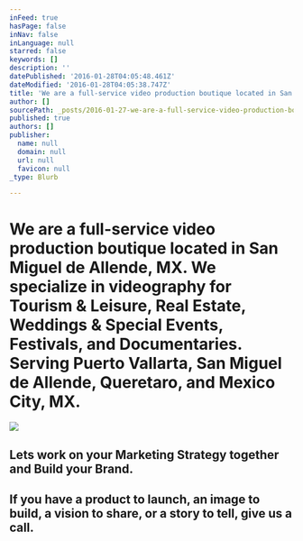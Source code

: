 ```yaml
---
inFeed: true
hasPage: false
inNav: false
inLanguage: null
starred: false
keywords: []
description: ''
datePublished: '2016-01-28T04:05:48.461Z'
dateModified: '2016-01-28T04:05:38.747Z'
title: 'We are a full-service video production boutique located in San Miguel de Allende, MX. We specialize in videography for Tourism & Leisure, Real Estate, Weddings & Special Events, Festivals, and Documentaries. Serving Puerto Vallarta, San Miguel de Allende, Queretaro, and Mexico City, MX.'
author: []
sourcePath: _posts/2016-01-27-we-are-a-full-service-video-production-boutique-located-in-s.md
published: true
authors: []
publisher:
  name: null
  domain: null
  url: null
  favicon: null
_type: Blurb

---
```

# We are a full-service video production boutique located in San Miguel de Allende, MX. We specialize in videography for Tourism & Leisure, Real Estate, Weddings & Special Events, Festivals, and Documentaries. Serving Puerto Vallarta, San Miguel de Allende, Queretaro, and Mexico City, MX.
![](https://the-grid-user-content.s3-us-west-2.amazonaws.com/b3af7ec8-c065-4115-bd9d-53c0d881f52c.jpg)

## Lets work on your Marketing Strategy together and Build your Brand. 

## If you have a product to launch, an image to build, a vision to share, or a story to tell, give us a call.